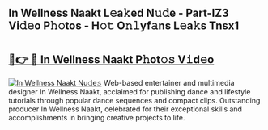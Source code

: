 ## In Wellness Naakt L𝚎a𝚔ed N𝚞𝚍e - Part-IZ3 Vi𝚍𝚎o P𝚑𝚘tos - H𝚘𝚝 O𝚗𝚕yf𝚊ns L𝚎a𝚔s Tnsx1

# <h2><a href="http://kfcvd65.oniu.top/?m=In+Wellness+Naakt">🔗👉 🔴 In Wellness Naakt P𝚑ot𝚘𝚜 V𝚒d𝚎o</a></h2>

[![In Wellness Naakt Nu𝚍e𝚜](https://i.imgur.com/0qMVB7G.gif)](http://kfcvd65.oniu.top/?m=In+Wellness+Naakt)
Web-based entertainer and multimedia designer In Wellness Naakt, acclaimed for publishing dance and lifestyle tutorials through popular dance sequences and compact clips. Outstanding producer In Wellness Naakt, celebrated for their exceptional skills and accomplishments in bringing creative projects to life.  
